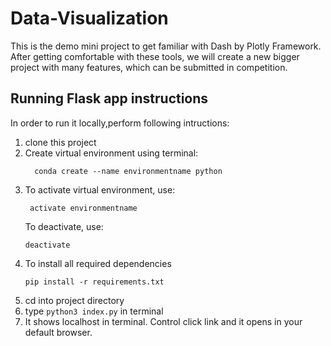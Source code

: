 # Data-Visualization
This is the demo mini project to get familiar with Dash by Plotly Framework. After getting comfortable with these tools, we will create a new bigger project with many features, which can be submitted in competition.


## Running Flask app instructions

In order to run it locally,perform following intructions:
1. clone this project
2. Create virtual environment using terminal:
   ```code
     conda create --name environmentname python
   ```
3. To activate virtual environment, use:
    ```code
     activate environmentname
     ```
   To deactivate, use:
     ```code
     deactivate
     ```
4. To install all required dependencies
     ```code
     pip install -r requirements.txt
      ```
5. cd into project directory
3. type ```python3 index.py``` in terminal
4. It shows localhost in terminal. Control click link and it opens in your default browser.
